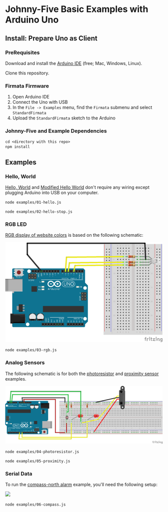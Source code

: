 # Johnny-Five Basic Examples with Arduino Uno

## Install: Prepare Uno as Client

### PreRequisites

Download and install the [Arduino IDE](https://www.arduino.cc/en/Main/Software) (free; Mac, Windows, Linux).

Clone this repository.

### Firmata Firmware

1. Open Arduino IDE
2. Connect the Uno with USB
3. In the `File -> Examples` menu, find the `Firmata` submenu and select `StandardFirmata`
4. Upload the `StandardFirmata` sketch to the Arduino

### Johnny-Five and Example Dependencies

```
cd <directory with this repo>
npm install
```

## Examples

### Hello, World

[Hello, World](examples/01-hello.js) and [Modified Hello World](examples/02-hello-stop.js) don't require any wiring except plugging Arduino into USB on your computer.

```
node examples/01-hello.js
```

```
node examples/02-hello-stop.js
```

### RGB LED

[RGB display of website colors](examples/03-rgb.js) is based on the following schematic:

![](images/fritzing-rgb.png)

```
node examples/03-rgb.js
```

### Analog Sensors

The following schematic is for both the [photoresistor](examples/04-photoresistor.js) and [proximity sensor](examples/05-proximity.js) examples.

![](images/fritzing-sensors.png)

```
node examples/04-photoresistor.js
```

```
node examples/05-proximity.js
```

### Serial Data

To run the [compass-north alarm](examples/06-compass.js) example, you'll need the following setup:

![](images/compass.png)

```
node examples/06-compass.js
```
